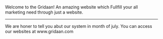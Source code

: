 Welcome to the Gridaan!
An amazing website which Fullfill your all marketing need through just a website.
<hr>
We are honer to tell you abut our system in month of july.
You can access our websites at www.gridaan.com
